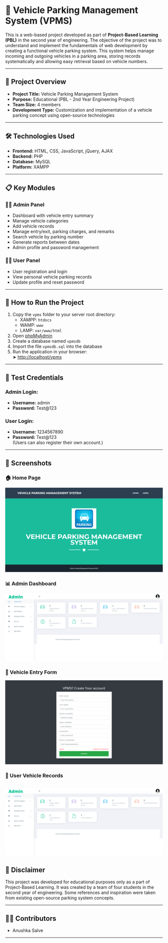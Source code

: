 # 🚗 Vehicle Parking Management System (VPMS)

This is a web-based project developed as part of **Project-Based Learning (PBL)** in the second year of engineering. The objective of the project was to understand and implement the fundamentals of web development by creating a functional vehicle parking system. This system helps manage incoming and outgoing vehicles in a parking area, storing records systematically and allowing easy retrieval based on vehicle numbers.

---

## 📌 Project Overview

- **Project Title:** Vehicle Parking Management System  
- **Purpose:** Educational (PBL - 2nd Year Engineering Project)  
- **Team Size:** 4 members  
- **Development Type:** Customization and implementation of a vehicle parking concept using open-source technologies  

---

## 🛠️ Technologies Used

- **Frontend:** HTML, CSS, JavaScript, jQuery, AJAX  
- **Backend:** PHP  
- **Database:** MySQL  
- **Platform:** XAMPP 
---

## 📋 Key Modules

### 👨‍💼 Admin Panel
- Dashboard with vehicle entry summary
- Manage vehicle categories
- Add vehicle records
- Manage entry/exit, parking charges, and remarks
- Search vehicle by parking number
- Generate reports between dates
- Admin profile and password management

### 🙋‍♂️ User Panel
- User registration and login
- View personal vehicle parking records
- Update profile and reset password

---

## 🧪 How to Run the Project

1. Copy the `vpms` folder to your server root directory:
   - XAMPP: `htdocs`
   - WAMP: `www`
   - LAMP: `var/www/html`
2. Open [phpMyAdmin](http://localhost/phpmyadmin)
3. Create a database named `vpmsdb`
4. Import the file `vpmsdb.sql` into the database
5. Run the application in your browser:  
   ➤ [http://localhost/vpms](http://localhost/vpms)

---

## 🔐 Test Credentials

### Admin Login:
- **Username:** admin  
- **Password:** Test@123  

### User Login:
- **Username:** 1234567890  
- **Password:** Test@123  
(Users can also register their own account.)

---

## 📸 Screenshots

### 🏠 Home Page
![Home Page](screenshots/homepage.png)

### 📊 Admin Dashboard
![Admin Dashboard](screenshots/admin-dashboard.png)

### 📝 Vehicle Entry Form
![Vehicle Entry Form](screenshots/user-signup.png)

### 🚗 User Vehicle Records
![User Vehicle Records](screenshots/admin-dashboard.png)
---

## 📄 Disclaimer

This project was developed for educational purposes only as a part of Project-Based Learning. It was created by a team of four students in the second year of engineering. Some references and inspiration were taken from existing open-source parking system concepts.

---

## 👩‍💻 Contributors

- Anushka Salve  


---

